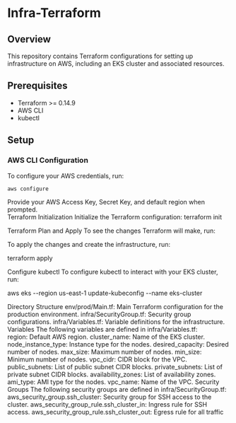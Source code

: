 # Infra-Terraform

## Overview
This repository contains Terraform configurations for setting up infrastructure on AWS, including an EKS cluster and associated resources.

## Prerequisites
- Terraform >= 0.14.9
- AWS CLI
- kubectl

## Setup

### AWS CLI Configuration
To configure your AWS credentials, run:
```sh
aws configure

```
Provide your AWS Access Key, Secret Key, and default region when prompted.  
Terraform Initialization
Initialize the Terraform configuration:
terraform init

Terraform Plan and Apply
To see the changes Terraform will make, run:

To apply the changes and create the infrastructure, run:

terraform apply

Configure kubectl
To configure kubectl to interact with your EKS cluster, run:

aws eks --region us-east-1 update-kubeconfig --name eks-cluster

Directory Structure
env/prod/Main.tf: Main Terraform configuration for the production environment.
infra/SecurityGroup.tf: Security group configurations.
infra/Variables.tf: Variable definitions for the infrastructure.
Variables
The following variables are defined in infra/Variables.tf:  
region: Default AWS region.
cluster_name: Name of the EKS cluster.
node_instance_type: Instance type for the nodes.
desired_capacity: Desired number of nodes.
max_size: Maximum number of nodes.
min_size: Minimum number of nodes.
vpc_cidr: CIDR block for the VPC.
public_subnets: List of public subnet CIDR blocks.
private_subnets: List of private subnet CIDR blocks.
availability_zones: List of availability zones.
ami_type: AMI type for the nodes.
vpc_name: Name of the VPC.
Security Groups
The following security groups are defined in infra/SecurityGroup.tf:  
aws_security_group.ssh_cluster: Security group for SSH access to the cluster.
aws_security_group_rule.ssh_cluster_in: Ingress rule for SSH access.
aws_security_group_rule.ssh_cluster_out: Egress rule for all traffic